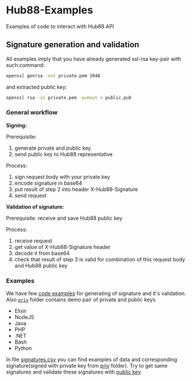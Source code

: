 # Hub88-Examples
Examples of code to interact with Hub88 API

## Signature generation and validation
All examples imply that you have already generated ssl-rsa key-pair with such command:
```bash
openssl genrsa -out private.pem 2048
```
and extracted public key:
```bash
openssl rsa -in private.pem -pubout > public.pub
```
### General workflow
**Signing:**

Prerequisite:
1. generate private and public key.
2. send public key to Hub88 representative

Process:
1. sign request body with your private key
2. encode signature in base64
3. put result of step 2 into header X-Hub88-Signature
4. send request

**Validation of signature:**

Prerequisite: receive and save Hub88 public key

Process:
1. receive request
2. get value of X-Hub88-Signature header
3. decode it from base64
4. check that result of step 3 is valid for combination of this request body and Hub88 public key

### Examples
We have few [code examples](/examples) for generating of signature and it's validation. Also [`priv`](/priv) folder contains demo pair of private and public keys.
* Elixir
* NodeJS
* Java
* PHP
* .NET
* Bash
* Python

In file [signatures.csv](signatures.csv) you can find examples of data and corresponding signature(signed with private key from [priv](/priv) folder). Try to get same signatures and validate these signatures with [public key](/priv/public.pem)
